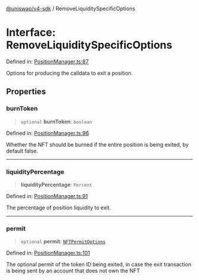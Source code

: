 [@uniswap/v4-sdk](https://github.com/Uniswap/sdks/tree/main/sdks/v4-sdk) / RemoveLiquiditySpecificOptions

# Interface: RemoveLiquiditySpecificOptions

Defined in: [PositionManager.ts:87](https://github.com/Uniswap/sdks/blob/c1c9f64f11640c79a680f539823458931629e6ed/sdks/v4-sdk/src/PositionManager.ts#L87)

Options for producing the calldata to exit a position.

## Properties

### burnToken

> `optional` **burnToken**: `boolean`

Defined in: [PositionManager.ts:96](https://github.com/Uniswap/sdks/blob/c1c9f64f11640c79a680f539823458931629e6ed/sdks/v4-sdk/src/PositionManager.ts#L96)

Whether the NFT should be burned if the entire position is being exited, by default false.

---

### liquidityPercentage

> **liquidityPercentage**: `Percent`

Defined in: [PositionManager.ts:91](https://github.com/Uniswap/sdks/blob/c1c9f64f11640c79a680f539823458931629e6ed/sdks/v4-sdk/src/PositionManager.ts#L91)

The percentage of position liquidity to exit.

---

### permit

> `optional` **permit**: [`NFTPermitOptions`](NFTPermitOptions.md)

Defined in: [PositionManager.ts:101](https://github.com/Uniswap/sdks/blob/c1c9f64f11640c79a680f539823458931629e6ed/sdks/v4-sdk/src/PositionManager.ts#L101)

The optional permit of the token ID being exited, in case the exit transaction is being sent by an account that does not own the NFT
